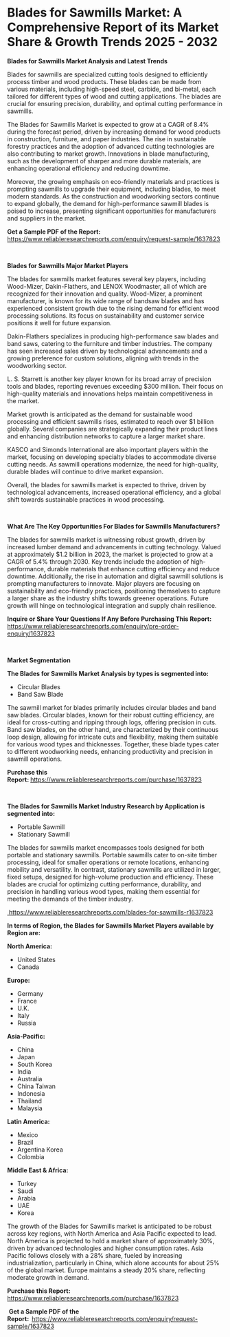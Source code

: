 <p><h1>Blades for Sawmills Market: A Comprehensive Report of its Market Share & Growth Trends 2025 - 2032</h1></p><p><strong>Blades for Sawmills Market Analysis and Latest Trends</strong></p>
<p><p>Blades for sawmills are specialized cutting tools designed to efficiently process timber and wood products. These blades can be made from various materials, including high-speed steel, carbide, and bi-metal, each tailored for different types of wood and cutting applications. The blades are crucial for ensuring precision, durability, and optimal cutting performance in sawmills.</p><p>The Blades for Sawmills Market is expected to grow at a CAGR of 8.4% during the forecast period, driven by increasing demand for wood products in construction, furniture, and paper industries. The rise in sustainable forestry practices and the adoption of advanced cutting technologies are also contributing to market growth. Innovations in blade manufacturing, such as the development of sharper and more durable materials, are enhancing operational efficiency and reducing downtime.</p><p>Moreover, the growing emphasis on eco-friendly materials and practices is prompting sawmills to upgrade their equipment, including blades, to meet modern standards. As the construction and woodworking sectors continue to expand globally, the demand for high-performance sawmill blades is poised to increase, presenting significant opportunities for manufacturers and suppliers in the market.</p></p>
<p><strong>Get a Sample PDF of the Report:&nbsp;</strong> <a href="https://www.reliableresearchreports.com/enquiry/request-sample/1637823?utm_campaign=2758&utm_medium=2&utm_source=Github&utm_content=ia&utm_term=18042025&utm_id=blades-for-sawmills">https://www.reliableresearchreports.com/enquiry/request-sample/1637823</a></p>
<p>&nbsp;</p>
<p><strong>Blades for Sawmills Major Market Players</strong></p>
<p><p>The blades for sawmills market features several key players, including Wood-Mizer, Dakin-Flathers, and LENOX Woodmaster, all of which are recognized for their innovation and quality. Wood-Mizer, a prominent manufacturer, is known for its wide range of bandsaw blades and has experienced consistent growth due to the rising demand for efficient wood processing solutions. Its focus on sustainability and customer service positions it well for future expansion.</p><p>Dakin-Flathers specializes in producing high-performance saw blades and band saws, catering to the furniture and timber industries. The company has seen increased sales driven by technological advancements and a growing preference for custom solutions, aligning with trends in the woodworking sector.</p><p>L. S. Starrett is another key player known for its broad array of precision tools and blades, reporting revenues exceeding $300 million. Their focus on high-quality materials and innovations helps maintain competitiveness in the market.</p><p>Market growth is anticipated as the demand for sustainable wood processing and efficient sawmills rises, estimated to reach over $1 billion globally. Several companies are strategically expanding their product lines and enhancing distribution networks to capture a larger market share.</p><p>KASCO and Simonds International are also important players within the market, focusing on developing specialty blades to accommodate diverse cutting needs. As sawmill operations modernize, the need for high-quality, durable blades will continue to drive market expansion.</p><p>Overall, the blades for sawmills market is expected to thrive, driven by technological advancements, increased operational efficiency, and a global shift towards sustainable practices in wood processing.</p></p>
<p>&nbsp;</p>
<p><strong>What Are The Key Opportunities For Blades for Sawmills Manufacturers?</strong></p>
<p><p>The blades for sawmills market is witnessing robust growth, driven by increased lumber demand and advancements in cutting technology. Valued at approximately $1.2 billion in 2023, the market is projected to grow at a CAGR of 5.4% through 2030. Key trends include the adoption of high-performance, durable materials that enhance cutting efficiency and reduce downtime. Additionally, the rise in automation and digital sawmill solutions is prompting manufacturers to innovate. Major players are focusing on sustainability and eco-friendly practices, positioning themselves to capture a larger share as the industry shifts towards greener operations. Future growth will hinge on technological integration and supply chain resilience.</p></p>
<p><strong>Inquire or Share Your Questions If Any Before Purchasing This Report:</strong> <a href="https://www.reliableresearchreports.com/enquiry/pre-order-enquiry/1637823?utm_campaign=2758&utm_medium=2&utm_source=Github&utm_content=ia&utm_term=18042025&utm_id=blades-for-sawmills">https://www.reliableresearchreports.com/enquiry/pre-order-enquiry/1637823</a></p>
<p>&nbsp;</p>
<p><strong>Market Segmentation</strong></p>
<p><strong>The Blades for Sawmills Market Analysis by types is segmented into:</strong></p>
<p><ul><li>Circular Blades</li><li>Band Saw Blade</li></ul></p>
<p><p>The sawmill market for blades primarily includes circular blades and band saw blades. Circular blades, known for their robust cutting efficiency, are ideal for cross-cutting and ripping through logs, offering precision in cuts. Band saw blades, on the other hand, are characterized by their continuous loop design, allowing for intricate cuts and flexibility, making them suitable for various wood types and thicknesses. Together, these blade types cater to different woodworking needs, enhancing productivity and precision in sawmill operations.</p></p>
<p><strong>Purchase this Report:&nbsp;</strong><a href="https://www.reliableresearchreports.com/purchase/1637823?utm_campaign=2758&utm_medium=2&utm_source=Github&utm_content=ia&utm_term=18042025&utm_id=blades-for-sawmills">https://www.reliableresearchreports.com/purchase/1637823</a></p>
<p>&nbsp;</p>
<p><strong>The Blades for Sawmills Market Industry Research by Application is segmented into:</strong></p>
<p><ul><li>Portable Sawmill</li><li>Stationary Sawmill</li></ul></p>
<p><p>The blades for sawmills market encompasses tools designed for both portable and stationary sawmills. Portable sawmills cater to on-site timber processing, ideal for smaller operations or remote locations, enhancing mobility and versatility. In contrast, stationary sawmills are utilized in larger, fixed setups, designed for high-volume production and efficiency. These blades are crucial for optimizing cutting performance, durability, and precision in handling various wood types, making them essential for meeting the demands of the timber industry.</p></p>
<p><a href="https://www.reliableresearchreports.com/blades-for-sawmills-r1637823?utm_campaign=2758&utm_medium=2&utm_source=Github&utm_content=ia&utm_term=18042025&utm_id=blades-for-sawmills">&nbsp;https://www.reliableresearchreports.com/blades-for-sawmills-r1637823</a></p>
<p><strong>In terms of Region, the Blades for Sawmills Market Players available by Region are:</strong></p>
<p>
    <p> <strong> North America: </strong>
        <ul>
            <li>United States</li>
            <li>Canada</li>
        </ul>
        </p> 
    <p> <strong> Europe: </strong>
        <ul>
            <li>Germany</li>
            <li>France</li>
            <li>U.K.</li>
            <li>Italy</li>
            <li>Russia</li>
        </ul>
        </p> 
    <p> <strong> Asia-Pacific: </strong>
        <ul>
            <li>China</li>
            <li>Japan</li>
            <li>South Korea</li>
            <li>India</li>
            <li>Australia</li>
            <li>China Taiwan</li>
            <li>Indonesia</li>
            <li>Thailand</li>
            <li>Malaysia</li>
        </ul>
        </p> 
    <p> <strong> Latin America: </strong>
        <ul>
            <li>Mexico</li>
            <li>Brazil</li>
            <li>Argentina Korea</li>
            <li>Colombia</li>
        </ul>
        </p> 
    <p> <strong> Middle East & Africa: </strong>
        <ul>
            <li>Turkey</li>
            <li>Saudi</li>
            <li>Arabia</li>
            <li>UAE</li>
            <li>Korea</li>
        </ul>
    </p>
    </p>
<p><p>The growth of the Blades for Sawmills market is anticipated to be robust across key regions, with North America and Asia Pacific expected to lead. North America is projected to hold a market share of approximately 30%, driven by advanced technologies and higher consumption rates. Asia Pacific follows closely with a 28% share, fueled by increasing industrialization, particularly in China, which alone accounts for about 25% of the global market. Europe maintains a steady 20% share, reflecting moderate growth in demand.</p></p>
<p><strong>Purchase this Report: </strong><a href="https://www.reliableresearchreports.com/purchase/1637823?utm_campaign=2758&utm_medium=2&utm_source=Github&utm_content=ia&utm_term=18042025&utm_id=blades-for-sawmills">https://www.reliableresearchreports.com/purchase/1637823</a></p>
<p>&nbsp;<strong>Get a Sample PDF of the Report:&nbsp;&nbsp;</strong><a href="https://www.reliableresearchreports.com/enquiry/request-sample/1637823?utm_campaign=2758&utm_medium=2&utm_source=Github&utm_content=ia&utm_term=18042025&utm_id=blades-for-sawmills">https://www.reliableresearchreports.com/enquiry/request-sample/1637823</a></p>
<p><strong></strong></p>
<p><p></p><p></p><p></p></p>